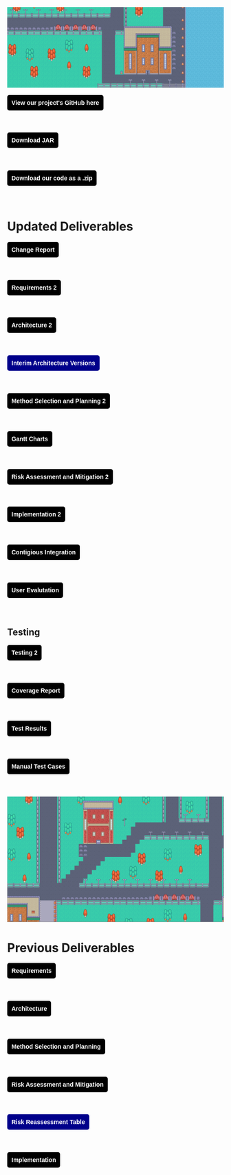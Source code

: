 <img src="docs/hh-bg2.png" style="width = 100vw height = 100vh z-index=-1">

<a href="https://github.com/Team-12-ENG1/HeslingtonHustle2.git" style="background-color: black; color: white; padding: 10px 10px; text-decoration: none; border-radius: 5px; font-family: sans-serif; font-weight: bold; display: inline-block; margin-bottom: 1cm;">View our project's GitHub here</a>

<a href="docs/New files/desktop-1.0.jar" style="background-color: black; color: white; padding: 10px 10px; text-decoration: none; border-radius: 5px; font-family: sans-serif; font-weight: bold; display: inline-block; margin-bottom: 1cm;">Download JAR</a>

<a href="docs/New files/HeslingtonHustle2.zip" style="background-color: black; color: white; padding: 10px 10px; text-decoration: none; border-radius: 5px; font-family: sans-serif; font-weight: bold; display: inline-block; margin-bottom: 1cm;">Download our code as a .zip</a>

# Updated Deliverables

<a href="docs/New files/CI2.pdf" style="background-color: black; color: white; padding: 10px 10px; text-decoration: none; border-radius: 5px; font-family: sans-serif; font-weight: bold; display: inline-block; margin-bottom: 1cm;">Change Report</a>

<a href="docs/New files/Req2.pdf" style="background-color: black; color: white; padding: 10px 10px; text-decoration: none; border-radius: 5px; font-family: sans-serif; font-weight: bold; display: inline-block; margin-bottom: 1cm;">Requirements 2</a>

<a href="docs/New files/Arch2.pdf" style="background-color: black; color: white; padding: 10px 10px; text-decoration: none; border-radius: 5px; font-family: sans-serif; font-weight: bold; display: inline-block; margin-bottom: 1cm;">Architecture 2</a>

<a href="docs/New files/ArchitecturePreviousVersions.pdf" style="background-color: darkblue; color: white; padding: 10px 10px; text-decoration: none; border-radius: 5px; font-family: sans-serif; font-weight: bold; display: inline-block; margin-bottom: 1cm;">Interim Architecture Versions</a>

<a href="docs/New files/Plan2.pdf" style="background-color: black; color: white; padding: 10px 10px; text-decoration: none; border-radius: 5px; font-family: sans-serif; font-weight: bold; display: inline-block; margin-bottom: 1cm;">Method Selection and Planning 2</a>

<a href="docs/New files/Gantt Charts.pdf" style="background-color: black; color: white; padding: 10px 10px; text-decoration: none; border-radius: 5px; font-family: sans-serif; font-weight: bold; display: inline-block; margin-bottom: 1cm;">Gantt Charts</a>

<a href="docs/New files/Risk2.pdf" style="background-color: black; color: white; padding: 10px 10px; text-decoration: none; border-radius: 5px; font-family: sans-serif; font-weight: bold; display: inline-block; margin-bottom: 1cm;">Risk Assessment and Mitigation 2</a>

<a href="docs/New files/Imp2.pdf" style="background-color: black; color: white; padding: 10px 10px; text-decoration: none; border-radius: 5px; font-family: sans-serif; font-weight: bold; display: inline-block; margin-bottom: 1cm;">Implementation 2</a>

<a href="docs/New files/CI2.pdf" style="background-color: black; color: white; padding: 10px 10px; text-decoration: none; border-radius: 5px; font-family: sans-serif; font-weight: bold; display: inline-block; margin-bottom: 1cm;">Contigious Integration</a>

<a href="docs/New files/Eval2.pdf" style="background-color: black; color: white; padding: 10px 10px; text-decoration: none; border-radius: 5px; font-family: sans-serif; font-weight: bold; display: inline-block; margin-bottom: 1cm;">User Evalutation</a>

## Testing
<a href="docs/New files/Test2.pdf" style="background-color: black; color: white; padding: 10px 10px; text-decoration: none; border-radius: 5px; font-family: sans-serif; font-weight: bold; display: inline-block; margin-bottom: 1cm;">Testing 2</a>

<a href="http://htmlpreview.github.io/?https://Team-12-ENG1.github.io/docs/coverage-report/index.html" style="background-color: black; color: white; padding: 10px 10px; text-decoration: none; border-radius: 5px; font-family: sans-serif; font-weight: bold; display: inline-block; margin-bottom: 1cm;">Coverage Report</a>

<a href="http://htmlpreview.github.io/?https://Team-12-ENG1.github.io/docs/test/index.html" style="background-color: black; color: white; padding: 10px 10px; text-decoration: none; border-radius: 5px; font-family: sans-serif; font-weight: bold; display: inline-block; margin-bottom: 1cm;">Test Results</a>

<a href="docs/New files/test-cases.pdf" style="background-color: black; color: white; padding: 10px 10px; text-decoration: none; border-radius: 5px; font-family: sans-serif; font-weight: bold; display: inline-block; margin-bottom: 1cm;">Manual Test Cases</a>

<img src="docs/heshus-background.png" style="width = 100vw height = 100vh z-index=-1">


# Previous Deliverables

<a href="docs/Previous Files/Req1.pdf" style="background-color: black; color: white; padding: 10px 10px; text-decoration: none; border-radius: 5px; font-family: sans-serif; font-weight: bold; display: inline-block; margin-bottom: 1cm;">Requirements</a>

<a href="docs/Previous Files/Arch1.pdf" style="background-color: black; color: white; padding: 10px 10px; text-decoration: none; border-radius: 5px; font-family: sans-serif; font-weight: bold; display: inline-block; margin-bottom: 1cm;">Architecture</a>

<a href="docs/Previous Files/Plan1.pdf" style="background-color: black; color: white; padding: 10px 10px; text-decoration: none; border-radius: 5px; font-family: sans-serif; font-weight: bold; display: inline-block; margin-bottom: 1cm;">Method Selection and Planning</a>

<a href="docs/Previous Files/Risk1.pdf" style="background-color: black; color: white; padding: 10px 10px; text-decoration: none; border-radius: 5px; font-family: sans-serif; font-weight: bold; display: inline-block; margin-bottom: 1cm;">Risk Assessment and Mitigation</a>

<a href="docs/Previous Files/RiskReassessment.jpg" style="background-color: darkblue; color: white; padding: 10px 10px; text-decoration: none; border-radius: 5px; font-family: sans-serif; font-weight: bold; display: inline-block; margin-bottom: 1cm;">Risk Reassessment Table</a>

<a href="docs/Previous Files/Impl1.pdf" style="background-color: black; color: white; padding: 10px 10px; text-decoration: none; border-radius: 5px; font-family: sans-serif; font-weight: bold; display: inline-block; margin-bottom: 1cm;">Implementation</a>